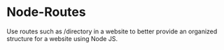 # Node-Routes
Use routes such as /directory in a website to better provide an organized structure for a website using Node JS.
